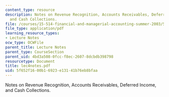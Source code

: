 ```yaml
---
content_type: resource
description: Notes on Revenue Recognition, Accounts Receivables, Deferred Income,
  and Cash Collections.
file: /courses/15-514-financial-and-managerial-accounting-summer-2003/5f652f1600b16923e13141b76eb8bfaa_lec4notes.pdf
file_type: application/pdf
learning_resource_types:
- Lecture Notes
ocw_type: OCWFile
parent_title: Lecture Notes
parent_type: CourseSection
parent_uid: 4bd3a508-0fcc-f8ec-2607-8dcbdb398798
resourcetype: Document
title: lec4notes.pdf
uid: 5f652f16-00b1-6923-e131-41b76eb8bfaa
---
```

Notes on Revenue Recognition, Accounts Receivables, Deferred Income, and Cash Collections.


